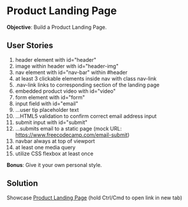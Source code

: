 # Product Landing Page

**Objective**: Build a Product Landing Page.

## User Stories
1. header element with id="header"
2. image within header with id="header-img"
3. nav element with id="nav-bar" within #header
4. at least 3 clickable elements inside nav with class nav-link
5. .nav-link links to corresponding section of the landing page
6. embedded product video with id="video"
7. form element with id="form"
8. input field with id="email"
9. ...user tip placeholder text
10. ...HTML5 validation to confirm correct email address input
11. submit input with id="submit"
12. ...submits email to a static page (mock URL: https://www.freecodecamp.com/email-submit)
13. navbar always at top of viewport
14. at least one media query
15. utilize CSS flexbox at least once

**Bonus**: Give it your own personal style.

## Solution
Showcase [Product Landing Page](https://html-preview.github.io/?url=https://github.com/Mephi78/freeCodeCamp/blob/main/1_ResponsiveWebdesign/1-4_LandingPage/index.html) (hold Ctrl/Cmd to open link in new tab)